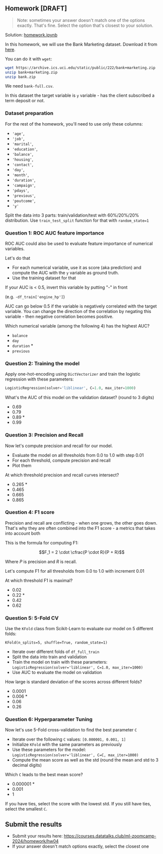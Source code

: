 ## Homework [DRAFT]

> Note: sometimes your answer doesn't match one of 
> the options exactly. That's fine. 
> Select the option that's closest to your solution.

Solution: [homework.ipynb](homework.ipynb)

In this homework, we will use the Bank Marketing dataset. Download it from [here](https://archive.ics.uci.edu/static/public/222/bank+marketing.zip).

You can do it with `wget`:

```bash
wget https://archive.ics.uci.edu/static/public/222/bank+marketing.zip
unzip bank+marketing.zip 
unzip bank.zip
```

We need `bank-full.csv`.

In this dataset the target variable is `y` variable - has the client subscribed a term deposit or not. 

### Dataset preparation

For the rest of the homework, you'll need to use only these columns:

* `'age'`,
* `'job'`,
* `'marital'`,
* `'education'`,
* `'balance'`,
* `'housing'`,
* `'contact'`,
* `'day'`,
* `'month'`,
* `'duration'`,
* `'campaign'`,
* `'pdays'`,
* `'previous'`,
* `'poutcome'`,
* `'y'`



Split the data into 3 parts: train/validation/test with 60%/20%/20% distribution. Use `train_test_split` function for that with `random_state=1`


### Question 1: ROC AUC feature importance

ROC AUC could also be used to evaluate feature importance of numerical variables. 

Let's do that

* For each numerical variable, use it as score (aka prediction) and compute the AUC with the `y` variable as ground truth.
* Use the training dataset for that


If your AUC is < 0.5, invert this variable by putting "-" in front

(e.g. `-df_train['engine_hp']`)

AUC can go below 0.5 if the variable is negatively correlated with the target variable. You can change the direction of the correlation by negating this variable - then negative correlation becomes positive.

Which numerical variable (among the following 4) has the highest AUC?

- `balance`
- `day`
- `duration` *
- `previous`

### Question 2: Training the model

Apply one-hot-encoding using `DictVectorizer` and train the logistic regression with these parameters:

```python
LogisticRegression(solver='liblinear', C=1.0, max_iter=1000)
```

What's the AUC of this model on the validation dataset? (round to 3 digits)

- 0.69
- 0.79
- 0.89 *
- 0.99


### Question 3: Precision and Recall

Now let's compute precision and recall for our model.

* Evaluate the model on all thresholds from 0.0 to 1.0 with step 0.01
* For each threshold, compute precision and recall
* Plot them

At which threshold precision and recall curves intersect?

* 0.265 *
* 0.465
* 0.665
* 0.865


### Question 4: F1 score

Precision and recall are conflicting - when one grows, the other goes down. That's why they are often combined into the F1 score - a metrics that takes into account both

This is the formula for computing F1:

$$F_1 = 2 \cdot \cfrac{P \cdot R}{P + R}$$

Where $P$ is precision and $R$ is recall.

Let's compute F1 for all thresholds from 0.0 to 1.0 with increment 0.01

At which threshold F1 is maximal?

- 0.02
- 0.22 *
- 0.42
- 0.62


### Question 5: 5-Fold CV


Use the `KFold` class from Scikit-Learn to evaluate our model on 5 different folds:

```
KFold(n_splits=5, shuffle=True, random_state=1)
```

* Iterate over different folds of `df_full_train`
* Split the data into train and validation
* Train the model on train with these parameters: `LogisticRegression(solver='liblinear', C=1.0, max_iter=1000)`
* Use AUC to evaluate the model on validation

How large is standard deviation of the scores across different folds?

- 0.0001
- 0.006 *
- 0.06
- 0.26


### Question 6: Hyperparameter Tuning

Now let's use 5-Fold cross-validation to find the best parameter `C`

* Iterate over the following `C` values: `[0.000001, 0.001, 1]`
* Initialize `KFold` with the same parameters as previously
* Use these parameters for the model: `LogisticRegression(solver='liblinear', C=C, max_iter=1000)`
* Compute the mean score as well as the std (round the mean and std to 3 decimal digits)

Which `C` leads to the best mean score?

- 0.000001 *
- 0.001
- 1

If you have ties, select the score with the lowest std. If you still have ties, select the smallest `C`.

## Submit the results

* Submit your results here: https://courses.datatalks.club/ml-zoomcamp-2024/homework/hw04
* If your answer doesn't match options exactly, select the closest one

